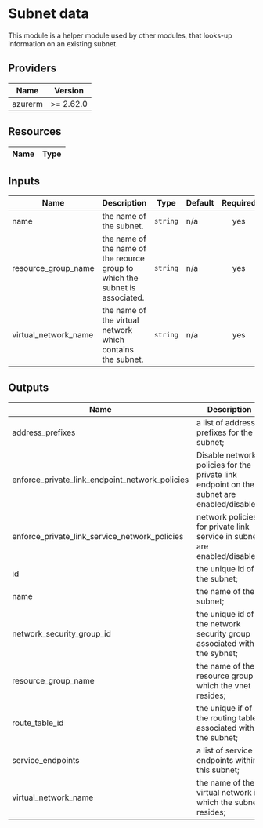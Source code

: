 # Subnet data

This module is a helper module used by other modules, that looks-up information on an existing subnet.

<!-- BEGIN_TF_DOCS -->
## Providers

| Name | Version |
|------|---------|
| azurerm | >= 2.62.0 |

## Resources

| Name | Type |
|------|------|

## Inputs

| Name | Description | Type | Default | Required |
|------|-------------|------|---------|:--------:|
| name | the name of the subnet. | `string` | n/a | yes |
| resource_group_name | the name of the name of the reource group to which the subnet is associated. | `string` | n/a | yes |
| virtual_network_name | the name of the virtual network which contains the subnet. | `string` | n/a | yes |

## Outputs

| Name | Description |
|------|-------------|
| address_prefixes | a list of address prefixes for the subnet; |
| enforce_private_link_endpoint_network_policies | Disable network policies for the private link endpoint on the subnet are enabled/disabled; |
| enforce_private_link_service_network_policies | network policies for private link service in subnet are enabled/disabled; |
| id | the unique id of the subnet; |
| name | the name of the subnet; |
| network_security_group_id | the unique id of the network security group associated with the sybnet; |
| resource_group_name | the name of the resource group in which the vnet resides; |
| route_table_id | the unique if of the routing table associated with the subnet; |
| service_endpoints | a list of service endpoints within this subnet; |
| virtual_network_name | the name of the virtual network in which the subnet resides; |

<br />

<!-- END_TF_DOCS -->